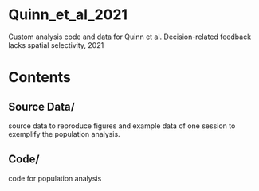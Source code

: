 # Quinn_et_al_2021
Custom analysis code and data for Quinn et al. Decision-related feedback lacks spatial selectivity, 2021

# Contents
## Source Data/
source data to reproduce figures and example data of one session to exemplify the population analysis.

## Code/ 
code for population analysis
